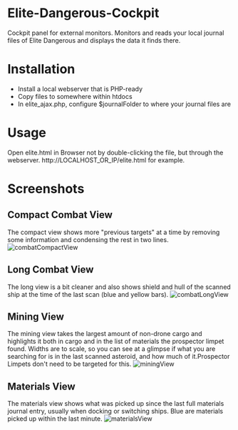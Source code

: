 # Elite-Dangerous-Cockpit
Cockpit panel for external monitors. Monitors and reads your local journal files of Elite Dangerous and displays the data it finds there.

# Installation
- Install a local webserver that is PHP-ready
- Copy files to somewhere within htdocs
- In elite_ajax.php, configure $journalFolder to where your journal files are

# Usage
Open elite.html in Browser not by double-clicking the file, but through the webserver.
http://LOCALHOST_OR_IP/elite.html for example.

# Screenshots
## Compact Combat View
The compact view shows more "previous targets" at a time by removing some information and condensing the rest in two lines.
![combatCompactView](../master/screenshots/combatCompactView.JPG?raw=true)
## Long Combat View
The long view is a bit cleaner and also shows shield and hull of the scanned ship at the time of the last scan (blue and yellow bars).
![combatLongView](../master/screenshots/combatLongView.JPG?raw=true)
## Mining View
The mining view takes the largest amount of non-drone cargo and highlights it both in cargo and in the list of materials the prospector limpet found. Widths are to scale, so you can see at a glimpse if what you are searching for is in the last scanned asteroid, and how much of it.Prospector Limpets don't need to be targeted for this.
![miningView](../master/screenshots/miningView.JPG?raw=true)
## Materials View
The materials view shows what was picked up since the last full materials journal entry, usually when docking or switching ships. Blue are materials picked up within the last minute.
![materialsView](../master/screenshots/materialsView.JPG?raw=true)
